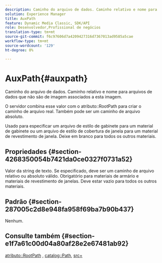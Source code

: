 ```yaml
---
description: Caminho do arquivo de dados. Caminho relativo e nome para arquivos de dados que não são de imagem associados a esta imagem.
solution: Experience Manager
title: AuxPath
feature: Dynamic Media Classic, SDK/API
role: Desenvolvedor,Profissional de negócios
translation-type: tm+mt
source-git-commit: f6c97606d7a4209427316d7367013ad9585a5cae
workflow-type: tm+mt
source-wordcount: '129'
ht-degree: 0%

---
```



# AuxPath{#auxpath}

Caminho do arquivo de dados. Caminho relativo e nome para arquivos de dados que não são de imagem associados a esta imagem.

O servidor combina esse valor com o atributo::RootPath para criar o caminho de arquivo real. Também pode ser um caminho de arquivo absoluto.

Usado para especificar um arquivo de estilo de gabinete para um material de gabinete ou um arquivo de estilo de cobertura de janela para um material de revestimento de janela. Deixe em branco para todos os outros materiais.

## Propriedades {#section-4268350054b7421da0ce0327f0731a52}

Valor da string de texto. Se especificado, deve ser um caminho de arquivo relativo ou absoluto válido. Obrigatório para materiais de armário e materiais de revestimento de janelas. Deve estar vazio para todos os outros materiais.

## Padrão {#section-287005c2d8e948fa958f69ba7b90b437}

Nenhum.

## Consulte também {#section-e1f7a61c00d04a80af28e2e67481ab92}

[atributo::RootPath](../../../../../ir-api/material-cat/image-rendering-api-ref/c-ir-material-catalog/c-ir-attributes-reference/r-ir-rootpath.md#reference-a4d7c96b62e14fcbad1740c702f160f3) ,  [catalog::Path](../../../../../ir-api/material-cat/image-rendering-api-ref/c-ir-material-catalog/c-ir-material-data-reference/r-ir-path.md#reference-59ebb624250a4965ad1737578a2ab590),  [src=](../../../../../ir-api/http-protocol/image-rendering-api-ref/c-ir-http-protocol-ref/c-ir-http-protocol-command-reference/r-ir-src.md#reference-62c98abad22149d68d405ed6aaff8272)
